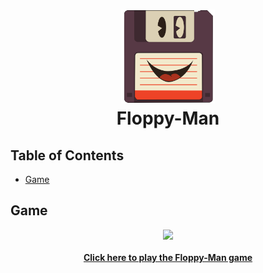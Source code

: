 <h1 align="center">
    <img src="./Documentation/Floppy-Man.png" width="150"/><br />
    Floppy-Man
</h1>

## Table of Contents

- [Game](#game)

## Game

<div align="center">
    <a href="http://www.josejuansandoval.com/projects/floppy-man/">
        <img src="./Documentation/Floppy-Man-Game.gif" width="640"/><br /><br />
    </a>
    <a href="http://www.josejuansandoval.com/projects/floppy-man/">
        <strong>Click here to play the Floppy-Man game</strong>
    </a>
</div>